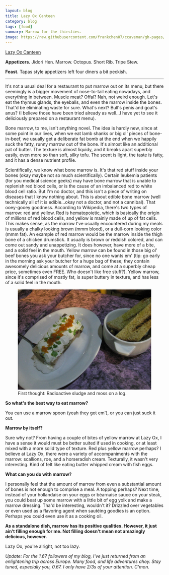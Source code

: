 ```yaml
---
layout: blog
title: Lazy Ox Canteen
category: blog
tags: [food]  
summary: Marrow for the thirsties.
image: https://raw.githubusercontent.com/frankchen07/ccaveman/gh-pages/images/blog/050412_loc_marrow_courtesy_fc.jpg
---
```


[ Lazy Ox Canteen](http://www.yelp.com/biz/lazy-ox-canteen-los-angeles)

**Appetizers.** Jidori Hen. Marrow. Octopus. Short Rib. Tripe Stew.

**Feast.** Tapas style appetizers left four diners a bit peckish.

---

It's not a usual deal for a restaurant to put marrow out on its menu, but there seemingly is a bigger movement of nose-to-tail eating nowadays, and everything in between. Muscle meat? Offal? Nah, not weird enough. Let's eat the thymus glands, the eyeballs, and even the marrow inside the bones. That'd be eliminating waste for sure. What's next? Bull's penis and goat's anus? (I believe those have been tried already as well...I have yet to see it deliciously prepared on a restaurant menu).

Bone marrow, to me, isn't anything novel. The idea is hardly new, since at some point in our lives, when we eat lamb shanks or big ol' pieces of bone-in-beef, we usually get a deliberate fat bomb at the end when we happily suck the fatty, runny marrow out of the bone. It's almost like an additional pat of butter. The texture is almost liquidy, and it breaks apart superbly easily, even more so than soft, silky tofu. The scent is light, the taste is fatty, and it has a dense nutrient profile.

Scientifically, we know what bone marrow is. It's that red stuff inside your bones (okay maybe not so much scientifically). Certain leukemia patients (for you medical science geeks) may have bone marrow that is unable to replenish red blood cells, or is the cause of an imbalanced red to white blood cell ratio. But I'm no doctor, and this isn't a piece of writing on diseases that I know nothing about. This is about edible bone marrow (well technically all of it is edible...okay not a doctor, and not a cannibal). That ooey-gooey goodness. According to Wikipedia, there's two types of marrow: red and yellow. Red is hematopoietic, which is basically the origin of millions of red blood cells, and yellow is mainly made of up of fat cells. This makes sense, as the marrow I've usually encountered during my meals is usually a chalky looking brown (mmm blood), or a dull-corn looking color (mmm fat). An example of red marrow would be the marrow inside the thigh bone of a chicken drumstick. It usually is brown or reddish colored, and can come out sandy and unappetizing. It does however, have more of a bite, and a solid feel in the mouth. Yellow marrow can be found in those big ol' beef bones you ask your butcher for, since no one wants em' (tip: go early in the morning ask your butcher for a huge bag of these; they contain awesomely delicious amounts of marrow, and come at a superbly cheap price, sometimes even FREE. Who doesn't like free stuff?). Yellow marrow, since it's comprised of mostly fat, is super buttery in texture, and has less of a solid feel in the mouth.

<figure>
    <img src="https://raw.githubusercontent.com/frankchen07/ccaveman/gh-pages/images/blog/050412_loc_marrow_courtesy_fc.jpg"></img>
    <figcaption>First thought: Radioactive sludge and moss on a log.</figcaption>
</figure>

**So what's the best way to eat marrow?**

You can use a marrow spoon (yeah they got em'), or you can just suck it out.

**Marrow by itself?**

Sure why not? From having a couple of bites of yellow marrow at Lazy Ox, I have a sense it would must be better suited if used in cooking, or at least mixed with a more solid type of texture. Red plus yellow marrow perhaps? I believe at Lazy Ox, there were a variety of accompaniments with the marrow: scallions, roe, and a horseradish cream. Texturally, it wasn't very interesting. Kind of felt like eating butter whipped cream with fish eggs.

**What can you do with marrow?**

I personally feel that the amount of marrow from even a substantial amount of bones is not enough to comprise a meal. A topping perhaps? Next time, instead of your hollandaise on your eggs or béarnaise sauce on your steak, you could beat up some marrow with a little bit of egg yolk and make a marrow dressing. Tha'd be interesting, wouldn't it? Drizzled over vegetables or even used as a flavoring agent when sautéing goodies is an option. Perhaps you could even use it as a cooking oil.

**As a standalone dish, marrow has its positive qualities. However, it just ain't filling enough for me. Not filling doesn't mean not amazingly delicious, however.**

Lazy Ox, you're alright, not too lazy.

*Update: For the 1.67 followers of my blog, I've just returned from an enlightening trip across Europe. Many food, and life adventures ahoy. Stay tuned, especially you, 0.67. I only have 2/3s of your attention. C'mon.*
